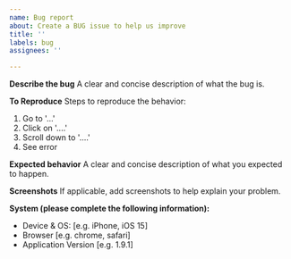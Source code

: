 ```yaml
---
name: Bug report
about: Create a BUG issue to help us improve
title: ''
labels: bug
assignees: ''

---
```


**Describe the bug**
A clear and concise description of what the bug is.

**To Reproduce**
Steps to reproduce the behavior:
1. Go to '...'
2. Click on '....'
3. Scroll down to '....'
4. See error

**Expected behavior**
A clear and concise description of what you expected to happen.

**Screenshots**
If applicable, add screenshots to help explain your problem.

**System (please complete the following information):**
 - Device & OS: [e.g. iPhone, iOS 15]
 - Browser [e.g. chrome, safari]
 - Application Version [e.g. 1.9.1]
